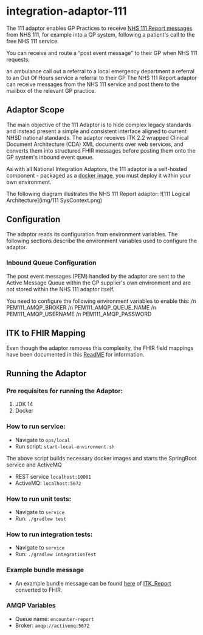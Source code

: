 # integration-adaptor-111
The 111 adaptor enables GP Practices to receive [NHS 111 Report messages](https://digital.nhs.uk/developer/api-catalogue/nhs-111-hl7-v3) from NHS 111, for example into a GP system, following a patient's call to the free NHS 111 service. 

You can receive and route a “post event message” to their GP when NHS 111 requests:

an ambulance call out
a referral to a local emergency department
a referral to an Out Of Hours service
a referral to their GP
The NHS 111 Report adaptor can receive messages from the NHS 111 service and post them to the mailbox of the relevant GP practice.

## Adaptor Scope
The main objective of the 111 Adaptor is to hide complex legacy standards and instead present a simple and consistent interface aligned to current NHSD national standards.  The adaptor receives ITK 2.2 wrapped Clinical Document Architecture (CDA) XML documents over web services, and converts them into structured FHIR messages before posting them onto the GP system's inbound event queue.

As with all National Integration Adaptors, the 111 adaptor is a self-hosted component - packaged as a [docker image](https://hub.docker.com/r/nhsdev/nia-111-adaptor), you must deploy it within your own environment.

The following diagram illustrates the NHS 111 Report adaptor: 
![111 Logical Architecture](img/111 SysContext.png)

## Configuration
The adaptor reads its configuration from environment variables. The following sections describe the environment variables used to configure the adaptor.

### Inbound Queue Configuration
The post event messages (PEM) handled by the adaptor are sent to the Active Message Queue within the GP supplier's own environment and are not stored within the NHS 111 adaptor itself.  

You need to configure the following environment variables to enable this:
/n PEM111_AMQP_BROKER
/n PEM111_AMQP_QUEUE_NAME
/n PEM111_AMQP_USERNAME
/n PEM111_AMQP_PASSWORD

## ITK to FHIR Mapping
Even though the adaptor removes this complexity, the FHIR field mappings have been documented in this [ReadME]() for information.

## Running the Adaptor

### Pre requisites for running the Adaptor:
1. JDK 14
2. Docker

### How to run service:
* Navigate to `ops/local`
* Run script: `start-local-environment.sh`

The above script builds necessary docker images and starts the SpringBoot service and ActiveMQ
* REST service `localhost:10001`
* ActiveMQ: `localhost:5672`

### How to run unit tests:
* Navigate to `service`
* Run: `./gradlew test`

### How to run integration tests:
* Navigate to `service`
* Run: `./gradlew integrationTest`

### Example bundle message 
* An example bundle message can be found [here](./example_FHIR_bundle_message.json) of [ITK_Report](./service/src/integration-test/resources/xml/ITK_Report_request.xml) converted to FHIR.

### AMQP Variables
* Queue name: `encounter-report`
* Broker: `amqp://activemq:5672`
